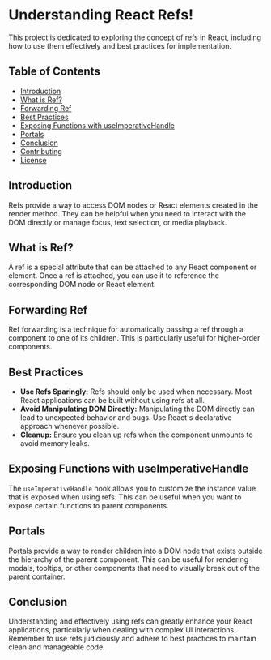 # Understanding React Refs!

This project is dedicated to exploring the concept of refs in React, including how to use them effectively and best practices for implementation.

## Table of Contents

- [Introduction](#introduction)
- [What is Ref?](#what-is-ref)
- [Forwarding Ref](#forwarding-ref)
- [Best Practices](#best-practices)
- [Exposing Functions with useImperativeHandle](#exposing-functions-with-useimperativehandle)
- [Portals](#portals)
- [Conclusion](#conclusion)
- [Contributing](#contributing)
- [License](#license)

## Introduction

Refs provide a way to access DOM nodes or React elements created in the render method. They can be helpful when you need to interact with the DOM directly or manage focus, text selection, or media playback.

## What is Ref?

A ref is a special attribute that can be attached to any React component or element. Once a ref is attached, you can use it to reference the corresponding DOM node or React element.

## Forwarding Ref

Ref forwarding is a technique for automatically passing a ref through a component to one of its children. This is particularly useful for higher-order components.

## Best Practices

- **Use Refs Sparingly:** Refs should only be used when necessary. Most React applications can be built without using refs at all.
- **Avoid Manipulating DOM Directly:** Manipulating the DOM directly can lead to unexpected behavior and bugs. Use React's declarative approach whenever possible.
- **Cleanup:** Ensure you clean up refs when the component unmounts to avoid memory leaks.

## Exposing Functions with useImperativeHandle

The `useImperativeHandle` hook allows you to customize the instance value that is exposed when using refs. This can be useful when you want to expose certain functions to parent components.

## Portals

Portals provide a way to render children into a DOM node that exists outside the hierarchy of the parent component. This can be useful for rendering modals, tooltips, or other components that need to visually break out of the parent container.

## Conclusion

Understanding and effectively using refs can greatly enhance your React applications, particularly when dealing with complex UI interactions. Remember to use refs judiciously and adhere to best practices to maintain clean and manageable code.

